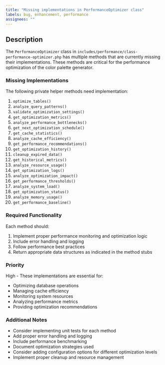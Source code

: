 ```yaml
---
title: "Missing implementations in PerformanceOptimizer class"
labels: bug, enhancement, performance
assignees: ""
---
```


## Description
The `PerformanceOptimizer` class in `includes/performance/class-performance-optimizer.php` has multiple methods that are currently missing their implementations. These methods are critical for the performance optimization of the color palette generator.

### Missing Implementations

The following private helper methods need implementation:
1. `optimize_tables()`
2. `analyze_query_patterns()`
3. `validate_optimization_settings()`
4. `get_optimization_metrics()`
5. `analyze_performance_bottlenecks()`
6. `get_next_optimization_schedule()`
7. `get_cache_statistics()`
8. `analyze_cache_efficiency()`
9. `get_performance_recommendations()`
10. `get_optimization_history()`
11. `cleanup_expired_data()`
12. `get_historical_metrics()`
13. `analyze_resource_usage()`
14. `get_optimization_logs()`
15. `analyze_optimization_impact()`
16. `get_performance_thresholds()`
17. `analyze_system_load()`
18. `get_optimization_status()`
19. `analyze_memory_usage()`
20. `get_performance_baseline()`

### Required Functionality

Each method should:
1. Implement proper performance monitoring and optimization logic
2. Include error handling and logging
3. Follow performance best practices
4. Return appropriate data structures as indicated in the method stubs

### Priority
High - These implementations are essential for:
- Optimizing database operations
- Managing cache efficiency
- Monitoring system resources
- Analyzing performance metrics
- Providing optimization recommendations

### Additional Notes
- Consider implementing unit tests for each method
- Add proper error handling and logging
- Include performance benchmarking
- Document optimization strategies used
- Consider adding configuration options for different optimization levels
- Implement proper cleanup and resource management
